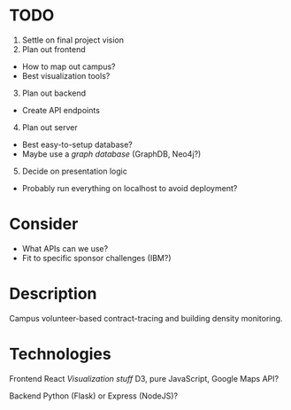 # TODO
1. Settle on final project vision
2. Plan out frontend
  - How to map out campus?
  - Best visualization tools?
3. Plan out backend
  - Create API endpoints
4. Plan out server
  - Best easy-to-setup database?
  - Maybe use a *graph database* (GraphDB, Neo4j?)
5. Decide on presentation logic
  - Probably run everything on localhost to avoid deployment?

# Consider
- What APIs can we use?
- Fit to specific sponsor challenges (IBM?)

# Description
Campus volunteer-based contract-tracing and building density monitoring.

# Technologies
Frontend
React
*Visualization stuff*
D3, pure JavaScript, Google Maps API?

Backend
Python (Flask) or Express (NodeJS)?
